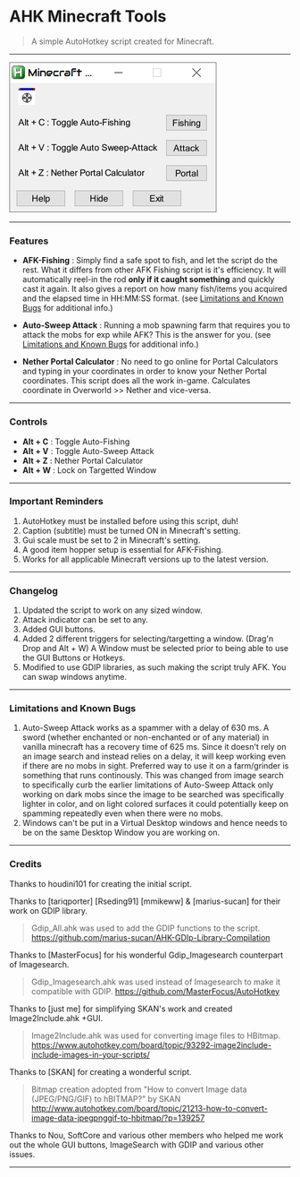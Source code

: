 # AHK Minecraft Tools
> A simple AutoHotkey script created for Minecraft.

------------
![](.images/Screenshot.png)

------------

### Features
- **AFK-Fishing** : Simply find a safe spot to fish, and let the script do the rest. What it differs from other AFK Fishing script is it's efficiency. It will automatically reel-in the rod **only if it caught something** and quickly cast it again. It also gives a report on how many fish/items you acquired and the elapsed time in HH:MM:SS format. (see [Limitations and Known Bugs](#limitations-and-known-bugs) for additional info.)

- **Auto-Sweep Attack** : Running a mob spawning farm that requires you to attack the mobs for exp while AFK? This is the answer for you. (see [Limitations and Known Bugs](#limitations-and-known-bugs) for additional info.)

- **Nether Portal Calculator** : No need to go online for Portal Calculators and typing in your coordinates in order to know your Nether Portal coordinates. This script does all the work in-game. Calculates coordinate in Overworld >> Nether and vice-versa.

------------

### Controls
- **Alt + C** : Toggle Auto-Fishing
- **Alt + V** : Toggle Auto-Sweep Attack
- **Alt + Z** : Nether Portal Calculator
- **Alt + W** : Lock on Targetted Window

------------

### Important Reminders
1. AutoHotkey must be installed before using this script, duh!
2. Caption (subtitle) must be turned ON in Minecraft's setting.
3. Gui scale must be set to 2 in Minecraft's setting.
4. A good item hopper setup is essential for AFK-Fishing.
5. Works for all applicable Minecraft versions up to the latest version.

------------

### Changelog
1. Updated the script to work on any sized window.
2. Attack indicator can be set to any.
3. Added GUI buttons.
4. Added 2 different triggers for selecting/targetting a window. (Drag'n Drop and Alt + W)
   A Window must be selected prior to being able to use the GUI Buttons or Hotkeys.
5. Modified to use GDIP libraries, as such making the script truly AFK. You can swap windows anytime.

------------

### Limitations and Known Bugs
1. Auto-Sweep Attack works as a spammer with a delay of 630 ms. A sword (whether enchanted or non-enchanted or of any material) in vanilla minecraft has a recovery time of 625 ms. Since it doesn't rely on an image search and instead relies on a delay, it will keep working even if there are no mobs in sight. Preferred way to use it on a farm/grinder is something that runs continously. This was changed from image search to specifically curb the earlier limitations of Auto-Sweep Attack only working on dark mobs since the image to be searched was specifically lighter in color, and on light colored surfaces it could potentially keep on spamming repeatedly even when there were no mobs.
2. Windows can't be put in a Virtual Desktop windows and hence needs to be on the same Desktop Window you are working on.

------------

### Credits
Thanks to houdini101 for creating the initial script.

Thanks to [tariqporter] [Rseding91] [mmikeww] & [marius-sucan] for their work on GDIP library.
> Gdip_All.ahk was used to add the GDIP functions to the script.
> https://github.com/marius-sucan/AHK-GDIp-Library-Compilation

Thanks to [MasterFocus] for his wonderful Gdip_Imagesearch counterpart of Imagesearch.
> Gdip_Imagesearch.ahk was used instead of Imagesearch to make it compatible with GDIP.
> https://github.com/MasterFocus/AutoHotkey

Thanks to [just me] for simplifying SKAN's work and created Image2Include.ahk +GUI.
> Image2Include.ahk was used for converting image files to HBitmap. 
> https://www.autohotkey.com/board/topic/93292-image2include-include-images-in-your-scripts/

Thanks to [SKAN] for creating a wonderful script.
> Bitmap creation adopted from "How to convert Image data (JPEG/PNG/GIF) to hBITMAP?" by SKAN
> http://www.autohotkey.com/board/topic/21213-how-to-convert-image-data-jpegpnggif-to-hbitmap/?p=139257

Thanks to Nou, SoftCore and various other members who helped me work out the whole GUI buttons, ImageSearch with GDIP and various other issues.

------------

